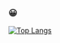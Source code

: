 ### 😀

[![Top Langs](https://github-readme-stats.vercel.app/api/top-langs/?username=carey-james&layout=compact&hide=jupyter%20notebook)](https://github.com/anuraghazra/github-readme-stats)
